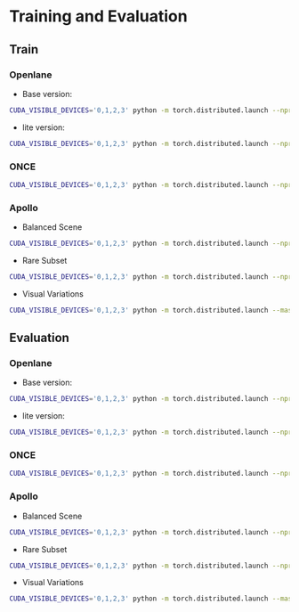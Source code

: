 # Training and Evaluation

## Train

### Openlane

- Base version:

```bash
CUDA_VISIBLE_DEVICES='0,1,2,3' python -m torch.distributed.launch --nproc_per_node 4 main.py --config config/release_iccv/latr_1000_baseline.py
```

- lite version:

```bash
CUDA_VISIBLE_DEVICES='0,1,2,3' python -m torch.distributed.launch --nproc_per_node 4 main.py --config config/release_iccv/latr_1000_baseline_lite.py
```

### ONCE

```bash
CUDA_VISIBLE_DEVICES='0,1,2,3' python -m torch.distributed.launch --nproc_per_node 4 main.py --config config/release_iccv/once.py
```

### Apollo

- Balanced Scene

```bash
CUDA_VISIBLE_DEVICES='0,1,2,3' python -m torch.distributed.launch --nproc_per_node 4 main.py --config config/release_iccv/apollo_standard.py
```

- Rare Subset

```bash
CUDA_VISIBLE_DEVICES='0,1,2,3' python -m torch.distributed.launch --nproc_per_node 4 main.py --config config/release_iccv/apollo_rare.py
```

- Visual Variations

```bash
CUDA_VISIBLE_DEVICES='0,1,2,3' python -m torch.distributed.launch --master_port=29284 --nproc_per_node 4 main.py --config config/release_iccv/apollo_illu.py
```

## Evaluation

### Openlane

- Base version:

```bash
CUDA_VISIBLE_DEVICES='0,1,2,3' python -m torch.distributed.launch --nproc_per_node 4 main.py --config config/release_iccv/latr_1000_baseline.py --cfg-options evaluate=true eval_ckpt=pretrained_models/openlane.pth
```

- lite version:

```bash
CUDA_VISIBLE_DEVICES='0,1,2,3' python -m torch.distributed.launch --nproc_per_node 4 main.py --config config/release_iccv/latr_1000_baseline_lite.py --cfg-options evaluate=true eval_ckpt=pretrained_models/openlane_lite.pth
```

### ONCE

```bash
CUDA_VISIBLE_DEVICES='0,1,2,3' python -m torch.distributed.launch --nproc_per_node 4 main.py --config config/release_iccv/once.py --cfg-options evaluate=true eval_ckpt=pretrained_models/once.pth
```

### Apollo

- Balanced Scene

```bash
CUDA_VISIBLE_DEVICES='0,1,2,3' python -m torch.distributed.launch --nproc_per_node 4 main.py --config config/release_iccv/apollo_standard.py --cfg-options evaluate=true eval_ckpt=pretrained_models/apollo_standard.pth
```

- Rare Subset

```bash
CUDA_VISIBLE_DEVICES='0,1,2,3' python -m torch.distributed.launch --nproc_per_node 4 main.py --config config/release_iccv/apollo_rare.py --cfg-options evaluate=true eval_ckpt=pretrained_models/apollo_rare.pth
```

- Visual Variations

```bash
CUDA_VISIBLE_DEVICES='0,1,2,3' python -m torch.distributed.launch --master_port=29284 --nproc_per_node 4 main.py --config config/release_iccv/apollo_standard.py --cfg-options evaluate=true eval_ckpt=pretrained_models/apollo_illu.pth
```